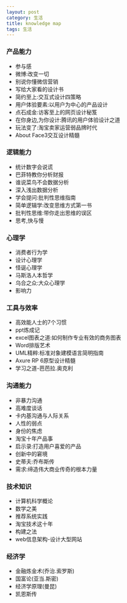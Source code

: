 ```yaml
---
layout: post
category: 生活
title: knowledge map
tags: 生活   
---
```



### 产品能力
+ 参与感
+ 微博:改变一切
+ 别说你懂微信营销
+ 写给大家看的设计书
+ 简约至上:交互式设计四策略
+ 用户体验要素:以用户为中心的产品设计
+ 点石成金:访客至上的网页设计秘笈
+ 在你身边,为你设计:腾讯的用户体验设计之道
+ 玩法变了:淘宝卖家运营弱品牌时代
+ About Face3交互设计精髓

### 逻辑能力
+ 统计数字会说谎
+ 巴菲特教你分析财报
+ 谁说菜鸟不会数据分析
+ 深入浅出数据分析
+ 学会提问:批判性思维指南
+ 简单逻辑学:改变思维方式第一书
+ 批判性思维:带你走出思维的误区
+ 思考,快与慢

### 心理学
+ 消费者行为学
+ 设计心理学
+ 怪诞心理学
+ 马斯洛人本哲学
+ 乌合之众:大众心理学
+ 影响力

### 工具与效率
+ 高效能人士的7个习惯
+ ppt炼成记
+ excel图表之道:如何制作专业有效的商务图表
+ Word排版艺术
+ UML精粹:标准对象建模语言简明指南
+ Axure RP 6原型设计精髓
+ 学习之道-芭芭拉.奥克利

### 沟通能力
+ 非暴力沟通
+ 高难度谈话
+ 卡内基沟通与人际关系
+ 人性的弱点
+ 身份的焦虑
+ 淘宝十年产品事
+ 启示录:打造用户喜爱的产品
+ 创新中的窘境
+ 史蒂夫:乔布斯传
+ 需求:缔造伟大商业传奇的根本力量

### 技术知识
+ 计算机科学概论
+ 数学之美
+ 推荐系统实践
+ 淘宝技术这十年
+ 构建之法
+ web信息架构-设计大型网站

### 经济学
+ 金融炼金术(乔治.索罗斯)
+ 国富论(亚当.斯密)
+ 经济学原理(曼昆)
+ 凯恩斯传
